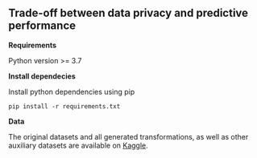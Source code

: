 ## Trade-off between data privacy and predictive performance

**Requirements** 

Python version >= 3.7

**Install dependecies**

Install python dependencies using pip
```
pip install -r requirements.txt
```

**Data**

The original datasets and all generated transformations, as well as other auxiliary datasets are available on [Kaggle](https://www.kaggle.com/up201204722/deidentified-data).


